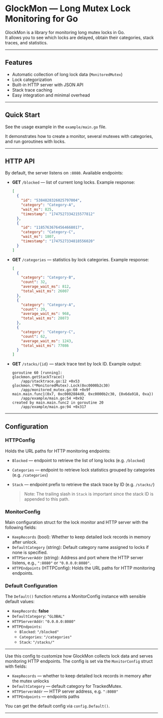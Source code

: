 
# GlockMon — Long Mutex Lock Monitoring for Go

GlockMon is a library for monitoring long mutex locks in Go.  
It allows you to see which locks are delayed, obtain their categories, stack traces, and statistics.

---

## Features

- Automatic collection of long lock data (`MonitoredMutex`)
- Lock categorization
- Built-in HTTP server with JSON API
- Stack trace caching
- Easy integration and minimal overhead

---

## Quick Start

See the usage example in the `example/main.go` file.

It demonstrates how to create a monitor, several mutexes with categories, and run goroutines with locks.

---

## HTTP API

By default, the server listens on `:8080`. Available endpoints:

- **GET** `/blocked` — list of current long locks. Example response:

  ```json
  [
    {
      "id": "5384828326025797004",
      "category": "Category-A",
      "wait_ms": 825,
      "timestamp": "1747527334215577812"
    },
    {
      "id": "11857636764564668017",
      "category": "Category-C",
      "wait_ms": 1807,
      "timestamp": "1747527334818556020"
    }
  ]
  ```

- **GET** `/categories` — statistics by lock categories. Example response:

  ```json
  [
    {
      "category": "Category-B",
      "count": 32,
      "average_wait_ms": 812,
      "total_wait_ms": 26007
    },
    {
      "category": "Category-A",
      "count": 29,
      "average_wait_ms": 968,
      "total_wait_ms": 28073
    },
    {
      "category": "Category-C",
      "count": 62,
      "average_wait_ms": 1243,
      "total_wait_ms": 77086
    }
  ]
  ```

- **GET** `/stacks/{id}` — stack trace text by lock ID. Example output:

  ```
  goroutine 60 [running]:
  glockmon.getStackTrace()
      /app/stacktrace.go:12 +0x53
  glockmon.(*MonitoredMutex).Lock(0xc0000b2c30)
      /app/monitored_mutex.go:60 +0x9f
  main.main.func1(0x7, 0xc0002884d0, 0xc0000b2c30, {0x6da918, 0xa})
      /app/example/main.go:54 +0x92
  created by main.main.func2 in goroutine 20
      /app/example/main.go:94 +0x317
  ```

---

## Configuration

### HTTPConfig

Holds the URL paths for HTTP monitoring endpoints:

- `Blocked` — endpoint to retrieve the list of long locks (e.g. `/blocked`)
- `Categories` — endpoint to retrieve lock statistics grouped by categories (e.g. `/categories`)
- `Stack` — endpoint prefix to retrieve the stack trace by ID (e.g. `/stacks/`)

  > Note: The trailing slash in `Stack` is important since the stack ID is appended to this path.

### MonitorConfig

Main configuration struct for the lock monitor and HTTP server with the following fields:

- `KeepRecords` (bool): Whether to keep detailed lock records in memory after unlock.
- `DefaultCategory` (string): Default category name assigned to locks if none is specified.
- `HTTPServerAddr` (string): Address and port where the HTTP server listens, e.g., `":8080"` or `"0.0.0.0:8080"`.
- `HTTPEndpoints` (HTTPConfig): Holds the URL paths for HTTP monitoring endpoints.

### Default Configuration

The `Default()` function returns a MonitorConfig instance with sensible default values:

- `KeepRecords`: **false**
- `DefaultCategory`: `"GLOBAL"`
- `HTTPServerAddr`: `"0.0.0.0:8080"`
- `HTTPEndpoints`:
  - `Blocked`: `"/blocked"`
  - `Categories`: `"/categories"`
  - `Stack`: `"/stacks/"`

---

Use this config to customize how GlockMon collects lock data and serves monitoring HTTP endpoints.
The config is set via the `MonitorConfig` struct with fields:

- `KeepRecords` — whether to keep detailed lock records in memory after the mutex unlocks
- `DefaultCategory` — default category for TrackedMutex.
- `HTTPServerAddr` — HTTP server address, e.g. `":8080"`
- `HTTPEndpoints` — endpoints paths

You can get the default config via `config.Default()`.

---

